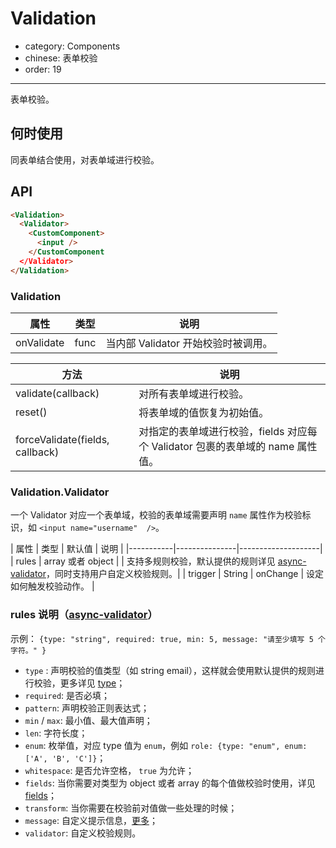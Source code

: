 # Validation

- category: Components
- chinese: 表单校验
- order: 19

---

表单校验。

## 何时使用

同表单结合使用，对表单域进行校验。

## API

```html
<Validation>
  <Validator>
    <CustomComponent>
      <input />
    </CustomComponent
  </Validator>
</Validation>
```


### Validation

| 属性       | 类型           |       说明       |
|-----------|---------------|--------------------|
| onValidate | func | 当内部 Validator 开始校验时被调用。 |

| 方法       |     说明       |
|------------|----------------|
| validate(callback) | 对所有表单域进行校验。 |
| reset()            | 将表单域的值恢复为初始值。 |
| forceValidate(fields, callback) | 对指定的表单域进行校验，fields 对应每个 Validator 包裹的表单域的 name 属性值。|

### Validation.Validator

一个 Validator 对应一个表单域，校验的表单域需要声明 `name` 属性作为校验标识，如 `<input name="username"  />`。

| 属性       | 类型      | 默认值      |    说明       |
|-----------|---------------|--------------------|
| rules | array 或者 object | | 支持多规则校验，默认提供的规则详见 [async-validator](https://github.com/yiminghe/async-validator)，同时支持用户自定义校验规则。|
| trigger | String | onChange | 设定如何触发校验动作。 |

### rules 说明（[async-validator](https://github.com/yiminghe/async-validator)）

示例： `{type: "string", required: true, min: 5, message: "请至少填写 5 个字符。" }`

- `type` : 声明校验的值类型（如 string email），这样就会使用默认提供的规则进行校验，更多详见 [type](https://github.com/yiminghe/async-validator#user-content-type)；
- `required`: 是否必填；
- `pattern`: 声明校验正则表达式；
- `min` / `max`: 最小值、最大值声明；
- `len`: 字符长度；
- `enum`: 枚举值，对应 type 值为 `enum`，例如 `role: {type: "enum", enum: ['A', 'B', 'C']}`；
- `whitespace`: 是否允许空格， `true` 为允许；
- `fields`: 当你需要对类型为 object 或者 array 的每个值做校验时使用，详见 [fields](https://github.com/yiminghe/async-validator#deep-rules)；
- `transform`: 当你需要在校验前对值做一些处理的时候；
- `message`: 自定义提示信息，[更多](https://github.com/yiminghe/async-validator#messages)；
- `validator`: 自定义校验规则。

